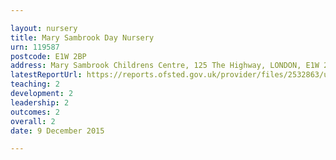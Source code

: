 ```yaml
---

layout: nursery
title: Mary Sambrook Day Nursery
urn: 119587
postcode: E1W 2BP
address: Mary Sambrook Childrens Centre, 125 The Highway, LONDON, E1W 2BP
latestReportUrl: https://reports.ofsted.gov.uk/provider/files/2532863/urn/119587.pdf
teaching: 2
development: 2
leadership: 2
outcomes: 2
overall: 2
date: 9 December 2015

---
```

